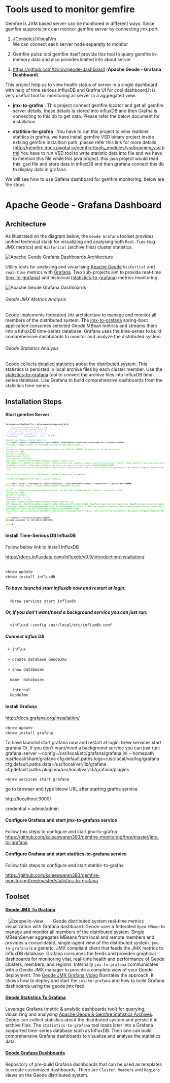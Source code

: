 # Tools used to monitor gemfire
  Gemfire is JVM based server can be monitored in different ways. Since gemfire supports jmx can monitor gemfire server by connecting jmx port. 

1. JConsole/JVisualVm  
        We can connect each server node separatly to monitor
   
2. Gemfire pulse tool 
        gemfire itself provide this tool to query gemfire in-memory data and also provides limited info about server
   
3. https://github.com/tzolov/geode-dashboard  (**Apache Geode - Grafana Dashboard**)

  This project help us to view health status of server in a single dashboard with help of time serious influxDB and Grafna UI for  cool dashboard.It is very usefull tool for monitoring all server in a aggregated view.

  -  **jmx-to-grafna**  : 
           This project connect gemfire locator and get all gemfire server details, these details is stored into influxDB and then Grafna is connecting to this db to get data. Please refer the below document for installation.
 
  -  **statitics-to-grafna**  : 
         You have to run this project to veiw realtime statitics in grafna. we have install gemfire VSD binary project inside extsing gemfire installtion path. please refer this link for more details  (http://gemfire.docs.pivotal.io/gemfire/tools_modules/vsd/running_vsd.html
         You have to run VSD tool to write statistic data into file and we have to mention this file while this java project. this java project would read this .gsd file and store data in inflexDB and then grafana connect this db to display data in grafana.
         
 We will see how to use Gafana dashboard for gemfire monitoring, below are the steps

# Apache Geode - Grafana Dashboard

## Architecture
As illustrated on the diagram below, the `Geode Grafana` toolset provides unified technical stack for visualizing 
and analysing both `Real-Time` (e.g JMX metrics) and `Historical` (archive files) cluster statistics. 

![Apache Geode Grafana Dashboards Architecture](./doc/GeodeDashboardArchitecture.png)


Utility tools for analysing and visualising [Apache Geode](http://geode.apache.org/) `historical` and `real-time` 
metrics with [Grafana](https://grafana.net/). Two sub-projects aim to provide real-time ([jmx-to-grafana](./jmx-to-grafana)) 
and historical ([statistics-to-grafana](./statistics-to-grafana)) metrics monitoring.

![Apache Geode Grafana Dashboards](./doc/geode-dashboards.png)

###### Geode JMX Metrics Analysis
Geode implements federated `JMX` architecture to manage and monitor all members of the distributed system. 
The [jmx-to-grafana](./jmx-to-grafana) spring-boot application consumes selected Geode MBean metrics and streams them 
into a InfluxDB time-series database. Grafana uses the time-series to build comprehensive dashboards to monitor and 
analyze the distributed system.

###### Geode Statistics Analysis
Geode collects [detailed statistics](http://geode.apache.org/docs/guide/managing/statistics/chapter_overview.html) 
about the distributed system. This statistics is persisted in local archive files by each cluster member. 
Use the [statistics-to-grafana](./statistics-to-grafana) tool to convert the archive files into InfluxDB time-series database. 
Use Grafana to build comprehensive dashboards from the statistics time-series. 

## Installation Steps

#### Start gemfire Server

![Gemfire Server](./doc/demo/gfsh.png.png)

#### Install Time-Serious DB InfluxDB

Follow below link to install InfluxDB

https://docs.influxdata.com/influxdb/v0.9/introduction/installation/
```

>brew update
>brew install influxdb

```

##### To have launchd start influxdb now and restart at login:
```
  >brew services start influxdb
```  
##### Or, if you don't want/need a background service you can just run:
```
  >influxd -config /usr/local/etc/influxdb.conf
 ``` 
##### Connect influx DB
```
 > influx
 
 > create database GeodeJmx
 
 > show databases
  
  name: databases

  _internal
  GeodeJmx
```  
#### Install Grafana

http://docs.grafana.org/installation/
```
>brew update
>brew install grafana
```
To have launchd start grafana now and restart at login:
  brew services start grafana
Or, if you don't want/need a background service you can just run:
  grafana-server --config=/usr/local/etc/grafana/grafana.ini --homepath /usr/local/share/grafana cfg:default.paths.logs=/usr/local/var/log/grafana cfg:default.paths.data=/usr/local/var/lib/grafana cfg:default.paths.plugins=/usr/local/var/lib/grafana/plugins
```
>brew services start grafana
```
go to browser and type bleow URL after starting grafna service

http://localhost:3000/

credential = admin/admin

#### Configure Grafana and start jmx-to-grafana service
Follow this steps to configure and start jmx-to-grafna
https://github.com/kaleeswaran393/gemfire-monitoring/tree/master/jmx-to-grafana

#### Configure Grafana and start statitics-to-grafana service
Follow this steps to configure and start statitic-to-grafna

https://github.com/kaleeswaran393/gemfire-monitoring/tree/master/statistics-to-grafana


## Toolset
#### [Geode JMX To Grafana](./jmx-to-grafana) 
[<img align="left" src="http://img.youtube.com/vi/e2UlWm1w2yY/0.jpg" alt="zeppelin-view" hspace="10" width="130"></img>](https://www.youtube.com/watch?v=e2UlWm1w2yY)
Geode distributed system real-time metrics visualization with Grafana dashboard. 
Geode uses a federated `Open MBean`  to manage and monitor all members of the distributed system. Single MBeanServer 
aggregates 
MBeans from local and remote members and provides a consolidated, single-agent view of the 
distributed system.	`jmx-to-grafana` is a generic, JMX compliant client that feeds the JMX metrics
to InfluxDB database. Grafana consumes the feeds and provides graphical dashboards for monitoring vital, real-time 
health and performance of Geode clusters, members, and regions.
Internally `jmx-to-grafana` communicates with a Geode JMX manager to provide a complete view of 
your Geode deployment. 
The [Geode JMX Grafana Video](https://www.youtube.com/watch?v=e2UlWm1w2yY) illustrates the approach. It shows how to 
deploy and start the `jmx-to-grafana` 
and how to build Grafana dashboards using the geode jmx feed.

#### [Geode Statistics To Grafana](./statistics-to-grafana) 
Leverage Grafana (metric & analytic dashboards tool) for querying, visualizing and analysing 
[Apache Geode & Gemfire Statistics Archives](http://geode.apache.org/docs/guide/managing/statistics/chapter_overview.html). 
Geode can collect statistics about the distributed system and persist it in archive files. The `statistics-to-grafana` 
tool loads later into a Grafana supported time-series database such as InfluxDB. Then one can 
build comprehensive Grafana dashboards to visualize and analyse the statistics data.

#### [Geode Grafana Dashboards](./jmx-to-grafana/src/main/resources/dashboards)
Repository of pre-build Grafana dashboards that can be used as templates to create customized dashboards.
There are `Cluster`, `Members` and `Regions` views on the Geode distributed system. 
